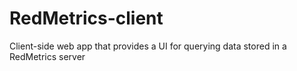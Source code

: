 RedMetrics-client
=================

Client-side web app that provides a UI for querying data stored in a RedMetrics server
